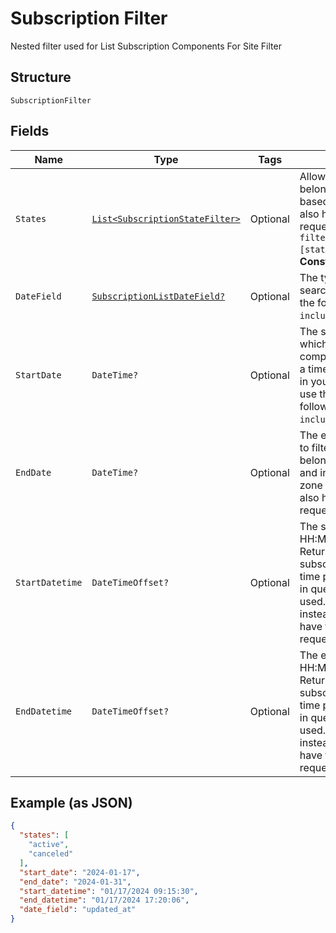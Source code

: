 
# Subscription Filter

Nested filter used for List Subscription Components For Site Filter

## Structure

`SubscriptionFilter`

## Fields

| Name | Type | Tags | Description |
|  --- | --- | --- | --- |
| `States` | [`List<SubscriptionStateFilter>`](../../doc/models/subscription-state-filter.md) | Optional | Allows fetching components allocations that belong to the subscription with matching states based on provided values. To use this filter you also have to include the following param in the request `include=subscription`. Use in query `filter[subscription][states]=active,canceled&include=subscription`.<br>**Constraints**: *Minimum Items*: `1` |
| `DateField` | [`SubscriptionListDateField?`](../../doc/models/subscription-list-date-field.md) | Optional | The type of filter you'd like to apply to your search. To use this filter you also have to include the following param in the request `include=subscription`. |
| `StartDate` | `DateTime?` | Optional | The start date (format YYYY-MM-DD) with which to filter the date_field. Returns components that belong to the subscription with a timestamp at or after midnight (12:00:00 AM) in your site’s time zone on the date specified. To use this filter you also have to include the following param in the request `include=subscription`. |
| `EndDate` | `DateTime?` | Optional | The end date (format YYYY-MM-DD) with which to filter the date_field. Returns components that belong to the subscription with a timestamp up to and including 11:59:59PM in your site’s time zone on the date specified. To use this filter you also have to include the following param in the request `include=subscription`. |
| `StartDatetime` | `DateTimeOffset?` | Optional | The start date and time (format YYYY-MM-DD HH:MM:SS) with which to filter the date_field. Returns components that belong to the subscription with a timestamp at or after exact time provided in query. You can specify timezone in query - otherwise your site''s time zone will be used. If provided, this parameter will be used instead of start_date. To use this filter you also have to include the following param in the request `include=subscription`. |
| `EndDatetime` | `DateTimeOffset?` | Optional | The end date and time (format YYYY-MM-DD HH:MM:SS) with which to filter the date_field. Returns components that belong to the subscription with a timestamp at or before exact time provided in query. You can specify timezone in query - otherwise your site''s time zone will be used. If provided, this parameter will be used instead of end_date. To use this filter you also have to include the following param in the request `include=subscription`. |

## Example (as JSON)

```json
{
  "states": [
    "active",
    "canceled"
  ],
  "start_date": "2024-01-17",
  "end_date": "2024-01-31",
  "start_datetime": "01/17/2024 09:15:30",
  "end_datetime": "01/17/2024 17:20:06",
  "date_field": "updated_at"
}
```

